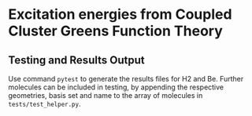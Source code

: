 # Excitation energies from Coupled Cluster Greens Function Theory


## Testing and Results Output ##
Use command `pytest` to generate the results files for H2 and Be. Further molecules can be included in testing, by appending the respective geometries, basis set and name to the array of molecules in `tests/test_helper.py`. 